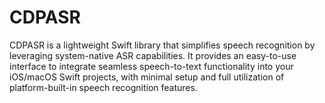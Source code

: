 # CDPASR
CDPASR is a lightweight Swift library that simplifies speech recognition by leveraging system-native ASR capabilities. It provides an easy-to-use interface to integrate seamless speech-to-text functionality into your iOS/macOS Swift projects, with minimal setup and full utilization of platform-built-in speech recognition features.
